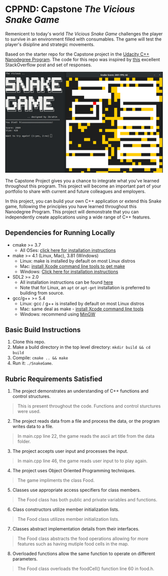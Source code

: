 # CPPND: Capstone *The Vicious Snake Game*

Remenicent to today's world *The Vicious Snake Game* challenges the player to survive in an environment filled with consumables. The game will test the player's disipline and strategic movements.

Based on the starter repo for the Capstone project in the [Udacity C++ Nanodegree Program](https://www.udacity.com/course/c-plus-plus-nanodegree--nd213). The code for this repo was inspired by [this](https://codereview.stackexchange.com/questions/212296/snake-game-in-c-with-sdl) excellent StackOverflow post and set of responses.

<img src="/data/gamehighscore.png"/>

The Capstone Project gives you a chance to integrate what you've learned throughout this program. This project will become an important part of your portfolio to share with current and future colleagues and employers.

In this project, you can build your own C++ application or extend this Snake game, following the principles you have learned throughout this Nanodegree Program. This project will demonstrate that you can independently create applications using a wide range of C++ features.

## Dependencies for Running Locally
* cmake >= 3.7
  * All OSes: [click here for installation instructions](https://cmake.org/install/)
* make >= 4.1 (Linux, Mac), 3.81 (Windows)
  * Linux: make is installed by default on most Linux distros
  * Mac: [install Xcode command line tools to get make](https://developer.apple.com/xcode/features/)
  * Windows: [Click here for installation instructions](http://gnuwin32.sourceforge.net/packages/make.htm)
* SDL2 >= 2.0
  * All installation instructions can be found [here](https://wiki.libsdl.org/Installation)
  * Note that for Linux, an `apt` or `apt-get` installation is preferred to building from source.
* gcc/g++ >= 5.4
  * Linux: gcc / g++ is installed by default on most Linux distros
  * Mac: same deal as make - [install Xcode command line tools](https://developer.apple.com/xcode/features/)
  * Windows: recommend using [MinGW](http://www.mingw.org/)

## Basic Build Instructions

1. Clone this repo.
2. Make a build directory in the top level directory: `mkdir build && cd build`
3. Compile: `cmake .. && make`
4. Run it: `./SnakeGame`.

## Rubric Requirements Satisfied

1. The project demonstrates an understanding of C++ functions and control structures.
> This is present throughout the code. Functions and control sturctures were used.

2. The project reads data from a file and process the data, or the program writes data to a file.
> In main.cpp line 22, the game reads the ascii art title from the data folder.

3. The project accepts user input and processes the input.
> In main.cpp line 46, the game reads user input to to play again. 

4. The project uses Object Oriented Programming techniques.
> The game impliments the class Food. 

5. Classes use appropriate access specifiers for class members.
> The Food class has both public and private variables and functions.

6. Class constructors utilize member initialization lists.
> The Food class utilizes member initialization lists. 

7. Classes abstract implementation details from their interfaces.
> The Food class abstracts the food operations allowing for more features such as having mutiple food cells in the map.

8. Overloaded functions allow the same function to operate on different parameters.
> The Food class overloads the foodCell() function line 60 in food.h.




